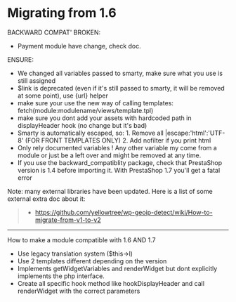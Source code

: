Migrating from 1.6
==================

BACKWARD COMPAT' BROKEN:

-   Payment module have change, check doc.

ENSURE:

-   We changed all variables passed to smarty, make sure what you use is
    still assigned
-   \$link is deprecated (even if it's still passed to smarty, it will
    be removed at some point), use {url} helper
-   make sure your use the new way of calling
    templates: fetch(module:modulename/views/template.tpl)
-   make sure you dont add your assets with hardcoded path in
    displayHeader hook (no change but it's bad)
-   Smarty is automatically escaped, so: 1. Remove all
    |escape:'html':'UTF-8' (FOR FRONT TEMPLATES ONLY) 2. Add nofilter if
    you print html
-   Only rely documented variables ! Any other variable my come from a
    module or just be a left over and might be removed at any time.
-   If you use the backward\_compatiblity package, check that PrestaShop
    version is 1.4 before importing it. With PrestaShop 1.7 you'll get a
    fatal error

Note: many external libraries have been updated. Here is a list of some
external extra doc about it:

> -   <https://github.com/yellowtree/wp-geoip-detect/wiki/How-to-migrate-from-v1-to-v2>

------------------------------------------------------------------------

How to make a module compatible with 1.6 AND 1.7

-   Use legacy translation system (\$this-&gt;l)
-   Use 2 templates different depending on the version
-   Implements getWidgetVariables and renderWidget but dont explicitly
    implements the php interface.
-   Create all specific hook method like hookDisplayHeader and call
    renderWidget with the correct parameters

